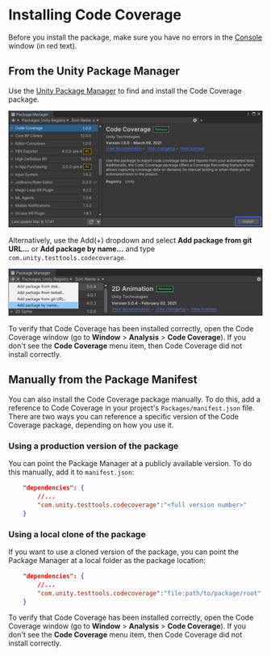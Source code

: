 # Installing Code Coverage

Before you install the package, make sure you have no errors in the [Console](https://docs.unity3d.com/Manual/Console.html) window (in red text).

## From the Unity Package Manager

Use the [Unity Package Manager](https://docs.unity3d.com/Packages/com.unity.package-manager-ui@latest) to find and install the Code Coverage package.

![Install Code Coverage package](images/install_package.png)

Alternatively, use the Add(+) dropdown and select **Add package from git URL...** or **Add package by name...** and type `com.unity.testtools.codecoverage`.

![Install Code Coverage package from URL](images/install_package_url.png)

To verify that Code Coverage has been installed correctly, open the Code Coverage window (go to **Window** > **Analysis** > **Code Coverage**). If you don't see the **Code Coverage** menu item, then Code Coverage did not install correctly.

## Manually from the Package Manifest

You can also install the Code Coverage package manually. To do this, add a reference to Code Coverage in your project's `Packages/manifest.json` file. There are two ways you can reference a specific version of the Code Coverage package, depending on how you use it.

### Using a production version of the package

You can point the Package Manager at a publicly available version. To do this manually, add it to `manifest.json`:

```json
    "dependencies": {
        //...
        "com.unity.testtools.codecoverage":"<full version number>"
    }
```

### Using a local clone of the package

If you want to use a cloned version of the package, you can point the Package Manager at a local folder as the package location:

```json
    "dependencies": {
        //...
        "com.unity.testtools.codecoverage":"file:path/to/package/root"
    }
```

To verify that Code Coverage has been installed correctly, open the Code Coverage window (go to **Window** > **Analysis** > **Code Coverage**). If you don't see the **Code Coverage** menu item, then Code Coverage did not install correctly.